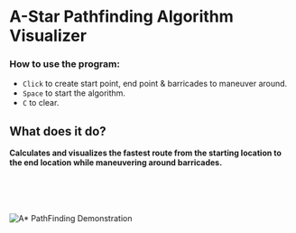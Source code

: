 # A-Star Pathfinding Algorithm Visualizer
<h3>How to use the program:</h3>

- `Click` to create start point, end point & barricades to maneuver around.
- `Space` to start the algorithm.
- `C` to clear.
<h2>What does it do?</h2>
<b>Calculates and visualizes the fastest route from the starting location to the end location while maneuvering around barricades.</b>  
<br>
<br>
<br>
<br>
<br>

![A* PathFinding Demonstration](https://i.imgur.com/nxsQpjL.gif)
